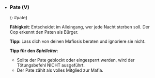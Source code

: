   - ### **Pate (V)**
      {: #pate}

      **Fähigkeit**: Entscheidet im Alleingang, wer jede Nacht sterben soll. Der Cop erkennt den Paten als Bürger.

      **Tipp**: Lass dich von deinen Mafiosis beraten und ignoriere sie nicht.

      **Tipp für den *Spielleiter***: 

      * Sollte der Pate geblockt oder eingesperrt werden, wird der Tötungsbefehl NICHT ausgeführt.
      * Der Pate zählt als volles Mitglied zur Mafia.